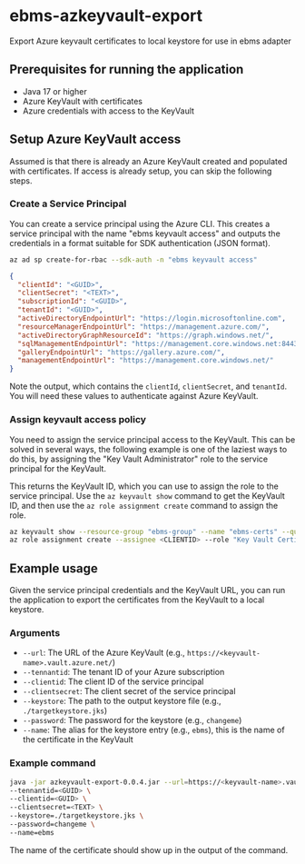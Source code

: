 # ebms-azkeyvault-export
Export Azure keyvault certificates to local keystore for use in ebms adapter

## Prerequisites for running the application
- Java 17 or higher
- Azure KeyVault with certificates
- Azure credentials with access to the KeyVault

## Setup Azure KeyVault access
Assumed is that there is already an Azure KeyVault created and populated with certificates.
If access is already setup, you can skip the following steps.

### Create a Service Principal
You can create a service principal using the Azure CLI. This creates a service principal with the name "ebms keyvault access" and outputs the credentials in a format suitable for SDK authentication (JSON format).
```bash
az ad sp create-for-rbac --sdk-auth -n "ebms keyvault access"
```
```json
{
  "clientId": "<GUID>",
  "clientSecret": "<TEXT>",
  "subscriptionId": "<GUID>",
  "tenantId": "<GUID>",
  "activeDirectoryEndpointUrl": "https://login.microsoftonline.com",
  "resourceManagerEndpointUrl": "https://management.azure.com/",
  "activeDirectoryGraphResourceId": "https://graph.windows.net/",
  "sqlManagementEndpointUrl": "https://management.core.windows.net:8443/",
  "galleryEndpointUrl": "https://gallery.azure.com/",
  "managementEndpointUrl": "https://management.core.windows.net/"
}
```
Note the output, which contains the `clientId`, `clientSecret`, and `tenantId`. You will need these values to authenticate against Azure KeyVault.

### Assign keyvault access policy
You need to assign the service principal access to the KeyVault. This can be solved in several ways, the following example is one of the laziest ways to do this, by assigning the "Key Vault Administrator" role to the service principal for the KeyVault.

This returns the KeyVault ID, which you can use to assign the role to the service principal. Use the `az keyvault show` command to get the KeyVault ID, and then use the `az role assignment create` command to assign the role.
```bash
az keyvault show --resource-group "ebms-group" --name "ebms-certs" --query id --output tsv
az role assignment create --assignee <CLIENTID> --role "Key Vault Certificates User" --scope <KEYVAULTID, in url format>
```

## Example usage
Given the service principal credentials and the KeyVault URL, you can run the application to export the certificates from the KeyVault to a local keystore.

### Arguments
- `--url`: The URL of the Azure KeyVault (e.g., `https://<keyvault-name>.vault.azure.net/`)
- `--tennantid`: The tenant ID of your Azure subscription
- `--clientid`: The client ID of the service principal
- `--clientsecret`: The client secret of the service principal
- `--keystore`: The path to the output keystore file (e.g., `./targetkeystore.jks`)
- `--password`: The password for the keystore (e.g., `changeme`)
- `--name`: The alias for the keystore entry (e.g., `ebms`), this is the name of the certificate in the KeyVault

### Example command

```bash
java -jar azkeyvault-export-0.0.4.jar --url=https://<keyvault-name>.vault.azure.net \
--tennantid=<GUID> \
--clientid=<GUID> \
--clientsecret=<TEXT> \
--keystore=./targetkeystore.jks \
--password=changeme \
--name=ebms
```

The name of the certificate should show up in the output of the command.
